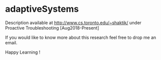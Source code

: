 # adaptiveSystems

Description available at <http://www.cs.toronto.edu/~shaktik/> under Proactive Troubleshooting [Aug2018-Present]

If you would like to know more about this research feel free to drop me an email.

Happy Learning !
